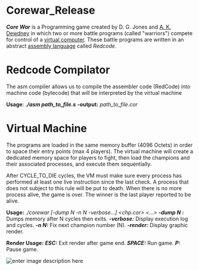 # Corewar_Release

_**Core War**_ is a Programming game created by D. G. Jones and [A. K. Dewdney](https://en.wikipedia.org/wiki/A._K._Dewdney "A. K. Dewdney") in which two or more battle programs (called "warriors") compete for control of a [virtual computer](https://en.wikipedia.org/wiki/Virtual_machine "Virtual machine"). These battle programs are written in an abstract [assembly language](https://en.wikipedia.org/wiki/Assembly_language "Assembly language") called _Redcode_.

# Redcode Compilator
The asm compiler allows us to compile the assembler code (RedCode) into machine code (bytecode) that will be interpreted by the virtual machine

**Usage**:
***./asm path_to_file.s***
**-output:** *path_to_file.cor*

# Virtual Machine
The programs are loaded in the same memory buffer (4096 Octets) in order to space their entry points (max 4 players). The virtual machine will create a dedicated memory space for players to fight, then load the champions and their associated processes, and execute them sequentially.

After CYCLE_TO_DIE cycles, the VM must make sure every process has performed at least one live instruction since the last check. A process that does not subject to this rule will be put to death. When there is no more process alive, the game is over. The winner is the last player reported to be alive.

**Usage:**
*./corewar [-dump N -n N -verbose...] <chp.cor> <...>*
         ***-dump N :*** Dumps memory after N cycles then exits.
         ***-verbose:*** Display execution log and cycles.
         ***-n N:*** Fix next champion number (N).
         ***-render:*** Display graphic render.

**Render Usage:**
	     ***ESC:*** Exit render after game end.
	     ***SPACE:*** Run game.
	     ***P:*** Pause game.
	     
![enter image description here](https://github.com/bait-sli/Corewar_Release/blob/master/render.gif?raw=true)
